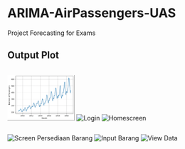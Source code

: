 # ARIMA-AirPassengers-UAS
Project Forecasting for Exams 

## Output Plot
<p style="float: left">
    <img src="/Documentation/pic1.png" width="30%" " />
    <img src="/demoImages/log in.png" width="30%" alt="Login" />
    <img src="/demoImages/Home.png" width="30%" alt="Homescreen" />
</p>
<br>
<p style="float: left">
    <img src="/demoImages/Screen Persediaan Barang.png" width="30%" alt="Screen Persediaan Barang" />
    <img src="/demoImages/Input Barang.png" width="30%" alt="Input Barang" />
    <img src="/demoImages/View Data Barang.png" width="30%" alt="View Data" />
</p>

